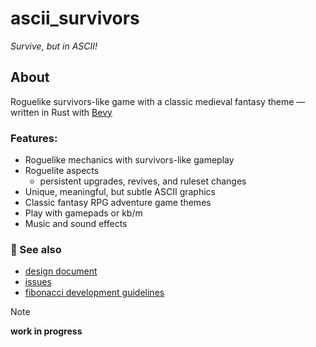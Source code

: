 # ascii_survivors
_Survive, but in ASCII!_

## About
Roguelike survivors-like game with a classic medieval fantasy theme — written in Rust with [Bevy](https://bevy.org/) 

### Features:
* Roguelike mechanics with survivors-like gameplay
* Roguelite aspects
  * persistent upgrades, revives, and ruleset changes
* Unique, meaningful, but subtle ASCII graphics
* Classic fantasy RPG adventure game themes
* Play with gamepads or kb/m
* Music and sound effects

### 📜 See also
* [design document](https://github.com/proficiency/ascii_survivors/blob/main/design.md)
* [issues](https://github.com/proficiency/ascii_survivors/issues)
* [fibonacci development guidelines](https://github.com/proficiency/ascii_survivors/blob/main/design.md)

> [!NOTE]
> **work in progress**